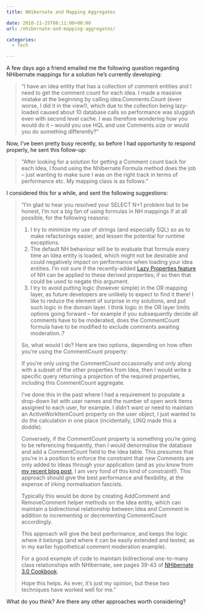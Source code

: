 ```yaml
---
title: NHibernate and Mapping Aggregates

date: 2010-11-25T08:11:00+00:00
url: /nhibernate-and-mapping-aggregates/

categories:
  - Tech

---
```

<!--kg-card-begin: html-->

A few days ago a friend emailed me the following question regarding NHibernate mappings for a solution he&#8217;s currently developing:

> &ldquo;I have an idea entity that has a collection of comment entities and I need to get the comment count for each idea. I made a massive mistake at the beginning by calling idea.Comments.Count (even worse, I did it in the view!), which due to the collection being lazy-loaded caused about 10 database calls so performance was sluggish even with second level cache. I was therefore wondering how you would do it &#8211; would you use HQL and use Comments.size or would you do something differently?&rdquo;

Now, I&rsquo;ve been pretty busy recently, so before I had opportunity to respond properly, he sent this follow-up:

> "After looking for a solution for getting a Comment count back for each Idea, I found using the Nhibernate Formula method does the job &#8211; just wanting to make sure I was on the right track in terms of performance etc. My mapping class is as follows:"
> 
> 

I considered this for a while, and sent the following suggestions:

> &ldquo;I&#8217;m glad to hear you resolved your SELECT N+1 problem but to be honest, I&#8217;m not a big fan of using formulas in NH mappings if at all possible, for the following reasons:
> 
>   1. I try to minimize my use of strings (and especially SQL) so as to make refactorings easier, and lessen the potential for runtime exceptions.
>   2. The default NH behaviour will be to evaluate that formula every time an Idea entity is loaded, which might not be desirable and could negatively impact on performance when loading your idea entities. I&#8217;m not sure if the recently-added [Lazy Properties feature][1] of NH can be applied to these derived properties; if so then that could be used to negate this argument.
>   3. I try to avoid putting logic (however simple) in the OR mapping layer, as future developers are unlikely to expect to find it there! I like to reduce the element of surprise in my solutions, and put such logic in the domain layer. I think logic in the OR layer limits options going forward &#8211; for example if you subsequently decide all comments have to be moderated, does the CommentCount formula have to be modified to exclude comments awaiting moderation..?
> 
> So, what would I do? Here are two options, depending on how often you&#8217;re using the CommentCount property:
> 
> If you&#8217;re only using the CommentCount occasionally and only along with a subset of the other properties from Idea, then I would write a specific query returning a projection of the required properties, including this CommentCount aggregate.
> 
> I&#8217;ve done this in the past where I had a requirement to populate a drop-down list with user names and the number of open work items assigned to each user, for example. I didn&#8217;t want or need to maintain an ActiveWorkItemCount property on the user object, I just wanted to do the calculation in one place (incidentally, LINQ made this a doddle).
> 
> Conversely, if the CommentCount property is something you&#8217;re going to be referencing frequently, then I would denormalise the database and add a CommentCount field to the Idea table. This presumes that you&#8217;re in a position to enforce the constraint that new Comments are only added to Ideas through your application (and as you know from [my recent blog post][2], I am very fond of this kind of constraint!). This approach should give the best performance and flexibility, at the expense of irking normalisation fascists.
> 
> Typically this would be done by creating AddComment and RemoveComment helper methods on the Idea entity, which can maintain a bidirectional relationship between Idea and Comment in addition to incrementing or decrementing CommentCount accordingly.
> 
> This approach will give the best performance, and keeps the logic where it belongs (and where it can be easily extended and tested, as in my earlier hypothetical comment moderation example).
> 
> For a good example of code to maintain bidirectional one-to-many class relationships with NHibernate, see pages 39-43 of [NHibernate 3.0 Cookbook][3].
> 
> Hope this helps. As ever, it&#8217;s just my opinion, but these two techniques have worked well for me.&rdquo;

What do you think? Are there any other approaches worth considering?

<!--kg-card-end: html-->

 [1]: http://ayende.com/Blog/archive/2010/01/27/nhibernate-new-feature-lazy-properties.aspx
 [2]: https://blog.iannelson.uk/enterprise-integration-anti-patterns-1-the-shared-database/
 [3]: http://bit.ly/c9oPqi